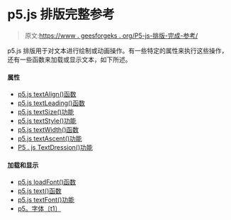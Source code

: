 # p5.js 排版完整参考

> 原文:[https://www . geesforgeks . org/P5-js-排版-完成-参考/](https://www.geeksforgeeks.org/p5-js-typography-complete-reference/)

p5.js 排版用于对文本进行绘制或动画操作。有一些特定的属性来执行这些操作，还有一些函数来加载或显示文本，如下所述。

#### 属性

*   [p5.js textAlign()函数](https://www.geeksforgeeks.org/p5-js-textalign-function/)
*   [p5.js textLeading()函数](https://www.geeksforgeeks.org/p5-js-textleading-function/)
*   [p5.js textSize()功能](https://www.geeksforgeeks.org/p5-js-textsize-function/)
*   [p5.js textStyle()功能](https://www.geeksforgeeks.org/p5-js-textstyle-function/)
*   [p5.js textWidth()函数](https://www.geeksforgeeks.org/p5-js-textwidth-function/)
*   [p5.js textAscent()功能](https://www.geeksforgeeks.org/p5-js-textascent-function/)
*   [P5 . js TextDression()功能](https://www.geeksforgeeks.org/p5-js-textdescent-function/)

#### 加载和显示

*   [p5.js loadFont()函数](https://www.geeksforgeeks.org/p5-js-loadfont-function/)
*   [p5.js text()函数](https://www.geeksforgeeks.org/jquery-text-method/)
*   [p5.js textFont()功能](https://www.geeksforgeeks.org/p5-js-textfont-function/)
*   [p5。字体〔t1〕](https://www.geeksforgeeks.org/p5-js-p5-font-textbounds-method/)